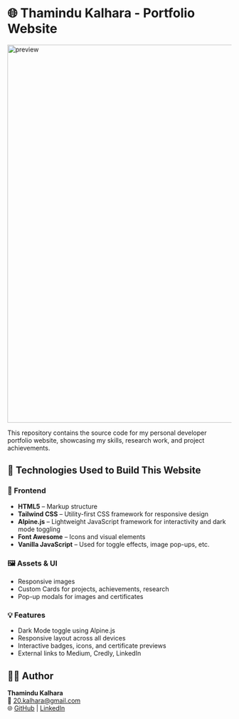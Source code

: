  <h1>🌐 Thamindu Kalhara - Portfolio Website</h1>

  <img width="1875" height="847" alt="preview" src="https://github.com/user-attachments/assets/83272d5c-3268-4bdd-8433-01dfc46658d6" />

  <p>This repository contains the source code for my personal developer portfolio website, showcasing my skills, research work, and project achievements.</p>

  <h2>🔧 Technologies Used to Build This Website</h2>

  <h3>🧱 Frontend</h3>
  <ul>
    <li><strong>HTML5</strong> – Markup structure</li>
    <li><strong>Tailwind CSS</strong> – Utility-first CSS framework for responsive design</li>
    <li><strong>Alpine.js</strong> – Lightweight JavaScript framework for interactivity and dark mode toggling</li>
    <li><strong>Font Awesome</strong> – Icons and visual elements</li>
    <li><strong>Vanilla JavaScript</strong> – Used for toggle effects, image pop-ups, etc.</li>
  </ul>

  <h3>🖼️ Assets & UI</h3>
  <ul>
    <li>Responsive images</li>
    <li>Custom Cards for projects, achievements, research</li>
    <li>Pop-up modals for images and certificates</li>
  </ul>

  <h3>💡 Features</h3>
  <ul>
    <li>Dark Mode toggle using Alpine.js</li>
    <li>Responsive layout across all devices</li>
    <li>Interactive badges, icons, and certificate previews</li>
    <li>External links to Medium, Credly, LinkedIn</li>
  </ul>

  <h2>🧑‍💻 Author</h2>
  <p>
    <strong>Thamindu Kalhara</strong><br/>
    📧 <a href="mailto:20.kalhara@gmail.com">20.kalhara@gmail.com</a><br/>
    🌐 <a href="https://github.com/Kalhara2000">GitHub</a> | <a href="https://www.linkedin.com/in/ktdt-kalhara">LinkedIn</a>
  </p>
